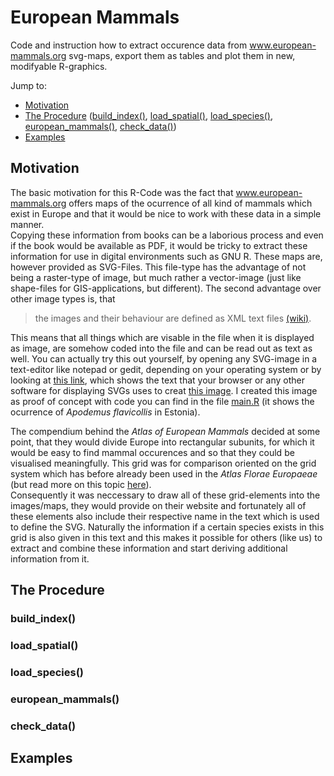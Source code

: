 # European Mammals
Code and instruction how to extract occurence data from www.european-mammals.org svg-maps, export them as tables and plot them in new, modifyable R-graphics.

Jump to:
* [Motivation](https://github.com/EhrmannS/european-mammals#motivation)
* [The Procedure](https://github.com/EhrmannS/european-mammals#the-procedure) ([build_index()](https://github.com/EhrmannS/european-mammals#build_index), [load_spatial()](https://github.com/EhrmannS/european-mammals#load_spatial), [load_species()](https://github.com/EhrmannS/european-mammals#load_species), [european_mammals()](https://github.com/EhrmannS/european-mammals#european_mammals), [check_data()](https://github.com/EhrmannS/european-mammals#check_data))
* [Examples](https://github.com/EhrmannS/european-mammals#examples)


## Motivation
The basic motivation for this R-Code was the fact that www.european-mammals.org offers maps of the ocurrence of all kind of mammals which exist in Europe and that it would be nice to work with these data in a simple manner.  
Copying these information from books can be a laborious process and even if the book would be available as PDF, it would be tricky to extract these information for use in digital environments such as GNU R. These maps are, however provided as SVG-Files. This file-type has the advantage of not being a raster-type of image, but much rather a vector-image (just like shape-files for GIS-applications, but different). The second advantage over other image types is, that  
> the images and their behaviour are defined as XML text files [(wiki)](https://en.wikipedia.org/wiki/Scalable_Vector_Graphics).

This means that all things which are visable in the file when it is displayed as image, are somehow coded into the file and can be read out as text as well. You can actually try this out yourself, by opening any SVG-image in a text-editor like notepad or 
gedit, depending on your operating system or by looking at [this link](https://raw.githubusercontent.com/EhrmannS/european-mammals/master/apo_fla.svg), which shows the text that your browser or any other software for displaying SVGs uses to creat [this image](https://github.com/EhrmannS/european-mammals/blob/master/apo_fla.svg). I created this image as proof of concept with code you can find in the file [main.R](https://github.com/EhrmannS/european-mammals/blob/master/main.R) (it shows the ocurrence of *Apodemus flavicollis* in Estonia).

The compendium behind the *Atlas of European Mammals* decided at some point, that they would divide Europe into rectangular subunits, for which it would be easy to find mammal occurences and so that they could be visualised meaningfully. This grid was for comparison oriented on the grid system which has before already been used in the *Atlas Florae Europaeae* (but read more on this topic [here](http://www.luomus.fi/en/new-grid-system-atlas-florae-europaeae)).  
Consequently it was neccessary to draw all of these grid-elements into the images/maps, they would provide on their website and fortunately all of these elements also include their respective name in the text which is used to define the SVG. Naturally the information if a certain species exists in this grid is also given in this text and this makes it possible for others (like us) to extract and combine these information and start deriving additional information from it.

## The Procedure

### build_index()
### load_spatial()
### load_species()
### european_mammals()
### check_data()


## Examples